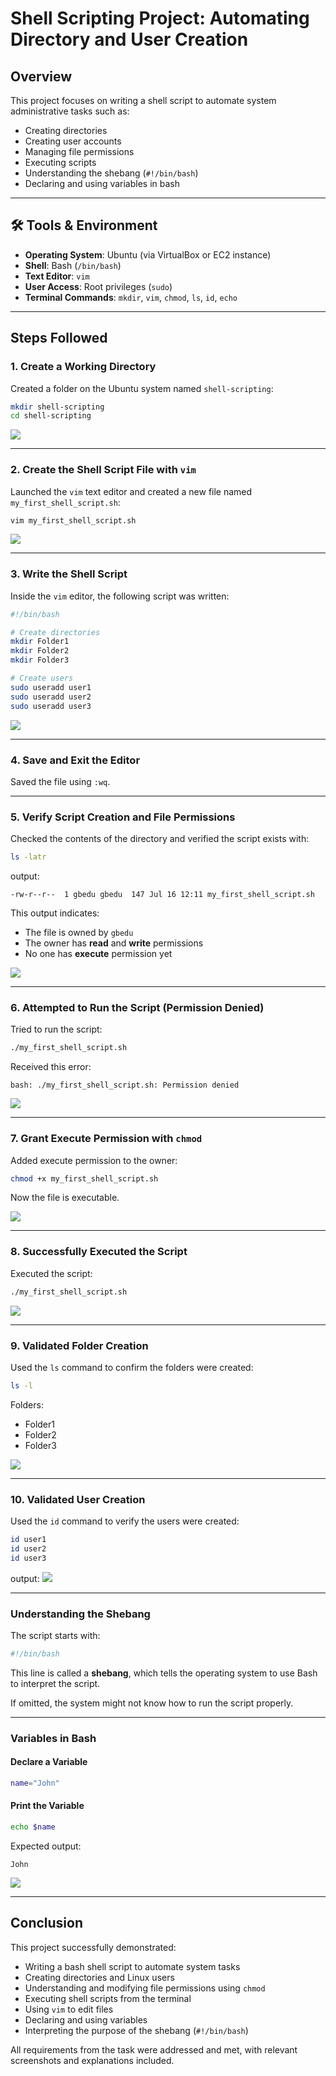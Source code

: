 # Shell Scripting Project: Automating Directory and User Creation

## Overview

This project focuses on writing a shell script to automate system administrative tasks such as:

- Creating directories
- Creating user accounts
- Managing file permissions
- Executing scripts
- Understanding the shebang (`#!/bin/bash`)
- Declaring and using variables in bash

---

## 🛠 Tools & Environment
- **Operating System**: Ubuntu (via VirtualBox or EC2 instance)
- **Shell**: Bash (`/bin/bash`)
- **Text Editor**: `vim`
- **User Access**: Root privileges (`sudo`)
- **Terminal Commands**: `mkdir`, `vim`, `chmod`, `ls`, `id`, `echo`

---

## Steps Followed

### 1. Create a Working Directory

Created a folder on the Ubuntu system named `shell-scripting`:

```bash
mkdir shell-scripting
cd shell-scripting
```

![](images/mkdir-cd.png)

---

### 2. Create the Shell Script File with `vim`

Launched the `vim` text editor and created a new file named `my_first_shell_script.sh`:

```bash
vim my_first_shell_script.sh
```

![](images/vim-ls.png)

---

### 3. Write the Shell Script

Inside the `vim` editor, the following script was written:

```bash
#!/bin/bash

# Create directories
mkdir Folder1
mkdir Folder2
mkdir Folder3

# Create users
sudo useradd user1
sudo useradd user2
sudo useradd user3
```

![](images/vim.png)

---

### 4. Save and Exit the Editor

Saved the file using `:wq`.

---

### 5. Verify Script Creation and File Permissions

Checked the contents of the directory and verified the script exists with:

```bash
ls -latr
```

output:
```
-rw-r--r--  1 gbedu gbedu  147 Jul 16 12:11 my_first_shell_script.sh
```

This output indicates:
- The file is owned by `gbedu`
- The owner has **read** and **write** permissions
- No one has **execute** permission yet

![](images/ls-latr1.png)

---

### 6. Attempted to Run the Script (Permission Denied)

Tried to run the script:

```bash
./my_first_shell_script.sh
```

Received this error:
```
bash: ./my_first_shell_script.sh: Permission denied
```

![](images/permission-denied.png)

---

### 7. Grant Execute Permission with `chmod`

Added execute permission to the owner:

```bash
chmod +x my_first_shell_script.sh
```

Now the file is executable.

![](images/chmod-ls-latr.png)

---

### 8. Successfully Executed the Script

Executed the script:

```bash
./my_first_shell_script.sh
```

![](images/execution.png)

---

### 9. Validated Folder Creation

Used the `ls` command to confirm the folders were created:

```bash
ls -l
```

Folders:
- Folder1
- Folder2
- Folder3

![](images/ls%20-l.png)

---

### 10. Validated User Creation

Used the `id` command to verify the users were created:

```bash
id user1
id user2
id user3
```

output:
![](images/id.png)

---


### Understanding the Shebang

The script starts with:

```bash
#!/bin/bash
```

This line is called a **shebang**, which tells the operating system to use Bash to interpret the script.

If omitted, the system might not know how to run the script properly.

---

### Variables in Bash

#### Declare a Variable

```bash
name="John"
```

#### Print the Variable

```bash
echo $name
```

Expected output:
```
John
```

![](images/bash-var.png)

---

## Conclusion

This project successfully demonstrated:

- Writing a bash shell script to automate system tasks
- Creating directories and Linux users
- Understanding and modifying file permissions using `chmod`
- Executing shell scripts from the terminal
- Using `vim` to edit files
- Declaring and using variables
- Interpreting the purpose of the shebang (`#!/bin/bash`)

All requirements from the task were addressed and met, with relevant screenshots and explanations included.
